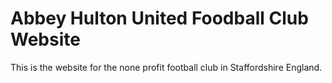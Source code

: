 # Abbey Hulton United Foodball Club Website

This is the website for the none profit football club in Staffordshire England.
